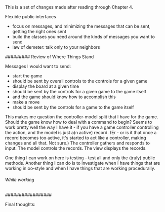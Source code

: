 This is a set of changes made after reading through Chapter 4.

Flexible public interfaces
 - focus on messages, and minimizing the messages that can be sent, getting the right ones sent
 - build the classes you need around the kinds of messages you want to send
 - law of demeter: talk only to your neighbors

######### Review of Where Things Stand

Messages I would want to send:
 - start the game
  - should be sent by overall controls to the controls for a given game
 - display the board at a given time
  - should be sent by the controls for a given game to the game itself
  - and the game should know how to accomplish this
 - make a move
  - should be sent by the controls for a game to the game itself

This makes me question the controller-model split that I have for the game.  Should the game know how to deal with a command to begin?  Seems to work pretty well the way I have it - if you have a game controller controlling the action, and the model is just a(n active) record.  (Er - or is it that once a record becomes too active, it's started to act like a controller, making changes and all that.  Not sure.)  The controller gathers and responds to input.  The model controls the records.  The view displays the records.

One thing I can work on here is testing - test all and only the (truly) public methods.
Another thing I can do is to investigate when I have things that are working in oo-style and when I have things that are working procedurally.

###### While working

#################

Final thoughts: